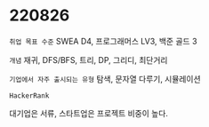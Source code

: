 # 220826

`취업 목표 수준` SWEA D4, 프로그래머스 LV3, 백준 골드 3

`개념` 재귀, DFS/BFS, 트리, DP, 그리디, 최단거리

`기업에서 자주 출시되는 유형` 탐색, 문자열 다루기, 시뮬레이션

`HackerRank`

대기업은 서류, 스타트업은 프로젝트 비중이 높다.